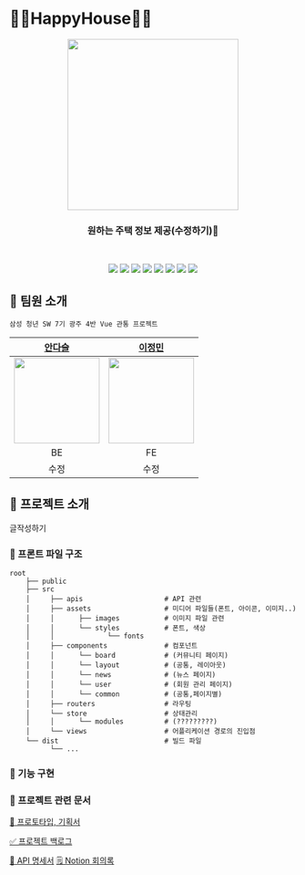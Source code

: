 # 💛🏡HappyHouse🏡💛

<div align="center">   
    <img src ="https://user-images.githubusercontent.com/72871348/169956481-566cb41f-e034-4348-b8c5-6b361f021c67.svg" width=300px>
    <h3> 원하는 주택 정보 제공(수정하기)🏡</h3>
    <br>
    <p align="center">
  <img src="https://img.shields.io/badge/API-Kakao_Map-red?style=flat"
  <img src="https://img.shields.io/badge/API-Naver_News-skyblue?style=flat"> 
  <img src="https://img.shields.io/badge/Library-vue_Chart-4285F4?style=flat&logo=google&logoColor=white">
  <img src="https://img.shields.io/badge/Library-vue_Bootstrap-563D7C?style=flat&logo=bootstrap">
  <img src="https://img.shields.io/badge/Language-Java_11-007396?style=flat&logo=java&logoColor=white"> 
  <img src="https://img.shields.io/badge/Language-JavaScript-F7DF1E?style=flat&logo=javascript&logoColor=white"> 
  <img src="https://img.shields.io/badge/Database-MySql-F80000?style=flat&logo=oracle&logoColor=white">
  <img src="https://img.shields.io/badge/Framework-Vue-D22128?style=flat&logo=apahce&logoColor=white">
  <img src="https://img.shields.io/badge/Framework-SpringFramework-6DB33F?style=flat&logo=spring&logoColor=white">

</p>
</div>

<!-- ## 💛 배포 주소

> Click :
 -->

<!-- ## 💛 데모 영상

>  -->

## 💛 팀원 소개

```
삼성 청년 SW 7기 광주 4반 Vue 관통 프로젝트
```

|                                 [안다슬]()                                  |                        [이정민]()                         |
| :-------------------------------------------------------------------------: | :-------------------------------------------------------: |
| <img src="/uploads/14e70cde45694f9e9c93a6941a736381/공주.jpg" width="150"/> | <img src="https://github.com/jmlee9707.png" width="150"/> |
|                                     BE                                      |                            FE                             |
|                                    수정                                     |                           수정                            |

## 💛 프로젝트 소개

글작성하기

<!-- ## 💛 기능소개

### 기능 1 -->

### 📂 프론트 파일 구조

```text
root
    ├── public
    ├── src
    │     ├── apis                    # API 관련
    │     ├── assets                  # 미디어 파일들(폰트, 아이콘, 이미지..)
    │     │      ├── images           # 이미지 파일 관련
    │     │      └── styles           # 폰트, 색상
    │     │             └── fonts
    │     ├── components              # 컴포넌트
    │     │      └── board            # (커뮤니티 페이지)
    │     │      └── layout           # (공통, 레이아웃)
    │     │      └── news             # (뉴스 페이지)
    │     │      └── user             # (회원 관리 페이지)
    │     │      └── common           # (공통,페이지별)
    │     ├── routers                 # 라우팅
    │     └── store                   # 상태관리
    │     │      └── modules          # (?????????)
    │     └── views                   # 어플리케이션 경로의 진입점
    └── dist                          # 빌드 파일
          └── ...
```

### 📂 기능 구현

### 📂 프로젝트 관련 문서

[🎨 프로토타입, 기획서]()

[✅ 프로젝트 백로그]()

[📡 API 명세서]()
[🗒 Notion 회의록]()
